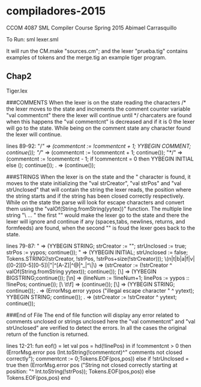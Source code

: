 # compiladores-2015
CCOM 4087 SML Compiler Course Spring 2015
Abimael Carrasquillo

To Run:
	sml lexer.sml

It will run the CM.make "sources.cm"; and the lexer "prueba.tig" contains examples of tokens and the merge.tig an example tiger program.


## Chap2
Tiger.lex

###COMMENTS
When the lexer is on the <INITIAL> state reading the characters /* the lexer moves to the <COMMENT> state and increments the comment counter variable "val commentcnt" there the lexer will continue until */ charcaters are found when this happens the "val commentcnt" is decreased and if it is 0 the lexer will go to the <INITIAL> state. While being on the comment state any character found the lexer will continue.

lines 89-92:
	<INITIAL>"/*" => (commentcnt := !commentcnt + 1; YYBEGIN COMMENT; continue());
	<COMMENT>"/*" => (commentcnt := !commentcnt + 1; continue());
	<COMMENT>"*/" => (commentcnt := !commentcnt - 1; if !commentcnt = 0 then YYBEGIN INITIAL else (); continue());
	<COMMENT>. => (continue());




###STRINGS
When the lexer is on the <INITIAL> state and the " character is found, it moves to the
<STRING> state initializing the "val strCreator", "val strPos" and "val strUnclosed" that will contain the string the lexer reads, the position where the string starts and if the string has been closed correctly respectively. While on the <STRING> state the parse will look for escape characters and convert them using the "valOf(String.fromString(yytex))" function. The multiple line string "\ ... \" the first "\" would make the lexer go to the <BIGSTRING> state and there the lexer will ignore and continue if any (spaces,tabs, newlines, returns, and formfeeds) are found, when the second "\" is foud the lexer goes back to the <STRING> state. 

lines 79-87:
	<INITIAL>\" => (YYBEGIN STRING; strCreator := ""; strUnclosed := true; strPos := yypos; continue());
	<STRING>\" => (YYBEGIN INITIAL; strUnclosed := false; Tokens.STRING(!strCreator, !strPos, !strPos+size(!strCreator)));
	<STRING>\\(n|t|b|a|f|v|([0-2][0-5][0-5])|\"|\^[A-Z]|\^@|\^_|\^\\|\\) => (strCreator := (!strCreator ^ valOf(String.fromString yytext)); continue());
	<STRING>[\\] => (YYBEGIN BIGSTRING;continue());
	<BIGSTRING>[\n] => (lineNum := !lineNum+1; linePos := yypos :: !linePos; continue());
	<BIGSTRING>[\ \t\f] => (continue());
	<BIGSTRING>[\\] => (YYBEGIN STRING; continue());
	<BIGSTRING>. => (ErrorMsg.error yypos ("illegal escape character " ^ yytext); YYBEGIN STRING; continue());
	<STRING>. => (strCreator := !strCreator ^ yytext; continue());


###End of File
The end of file function will display any error related to comments unclosed or strings unclosed here the  "val commentcnt" and "val strUnclosed" are verified to detect the errors. In all the cases the original return of the function is returned.

lines 12-21:
	fun eof() = let 
					val pos = hd(!linePos)
				in
					if !commentcnt > 0
						then (ErrorMsg.error pos (Int.toString(!commentcnt)^" comments not closed correctly"); commentcnt := 0;Tokens.EOF(pos,pos))
					else if !strUnclosed = true
						then (ErrorMsg.error pos ("String not closed correctly starting at position: "^ Int.toString(!strPos)); Tokens.EOF(pos,pos))
					else
						Tokens.EOF(pos,pos)
				end 